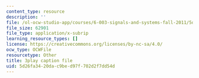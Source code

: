 ```yaml
---
content_type: resource
description: ''
file: /ol-ocw-studio-app/courses/6-003-signals-and-systems-fall-2011/5d26fa3420dac9bed97f702d2f7dd54d_tp_MdKz3fC8.srt
file_size: 62901
file_type: application/x-subrip
learning_resource_types: []
license: https://creativecommons.org/licenses/by-nc-sa/4.0/
ocw_type: OCWFile
resourcetype: Other
title: 3play caption file
uid: 5d26fa34-20da-c9be-d97f-702d2f7dd54d
---
```

